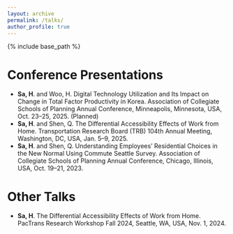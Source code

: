 ```yaml
---
layout: archive
permalink: /talks/
author_profile: true
---
```

{% include base_path %}

# Conference Presentations
* **Sa, H**. and Woo, H. Digital Technology Utilization and Its Impact on Change in Total Factor Productivity in Korea. Association of Collegiate Schools of Planning Annual Conference, Minneapolis, Minnesota, USA, Oct. 23–25, 2025. (Planned)
* **Sa, H**. and Shen, Q. The Differential Accessibility Effects of Work from Home. Transportation Research Board (TRB) 104th Annual Meeting, Washington, DC, USA, Jan. 5–9, 2025. 
* **Sa, H**. and Shen, Q. Understanding Employees’ Residential Choices in the New Normal Using Commute Seattle Survey. Association of Collegiate Schools of Planning Annual Conference, Chicago, Illinois, USA, Oct. 19–21, 2023.

# Other Talks
* **Sa, H**. The Differential Accessibility Effects of Work from Home. PacTrans Research Workshop Fall 2024, Seattle, WA, USA, Nov. 1, 2024.
